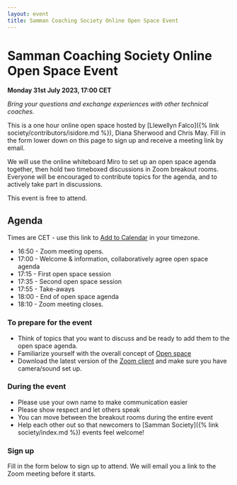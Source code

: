 ```yaml
---
layout: event
title: Samman Coaching Society Online Open Space Event
---
```


# Samman Coaching Society Online Open Space Event

**Monday 31st July 2023, 17:00 CET**

_Bring your questions and exchange experiences with other technical coaches._

This is a one hour online open space hosted by [Llewellyn Falco]({% link
society/contributors/isidore.md %}), Diana Sherwood and Chris May. Fill in the form lower down on this page to sign up and receive a meeting link by email.

We will use the online whiteboard Miro to set up an open space agenda together, then hold two timeboxed discussions in Zoom breakout rooms. Everyone will be encouraged to contribute topics for the agenda, and to actively take part in discussions.

This event is free to attend.

## Agenda
Times are CET - use this link to [Add to Calendar](https://www.addevent.com/event/Aq15076772) in your timezone.
* 16:50 - Zoom meeting opens.
* 17:00 - Welcome & information, collaboratively agree open space agenda
* 17:15 - First open space session
* 17:35 - Second open space session
* 17:55 - Take-aways
* 18:00 - End of open space agenda
* 18:10 - Zoom meeting closes.

### To prepare for the event
* Think of topics that you want to discuss and be ready to add them to the open space agenda.
* Familiarize yourself with the overall concept of [Open space](https://www.agilealliance.org/glossary/open-space)
* Download the latest version of the [Zoom client](https://support.zoom.us/hc/en-us/articles/360032812931-Starting-the-Zoom-Desktop-Client) and make sure you have camera/sound set up.

### During the event
* Please use your own name to make communication easier
* Please show respect and let others speak
* You can move between the breakout rooms during the entire event
* Help each other out so that newcomers to [Samman Society]({% link society/index.md %}) events feel welcome!

### Sign up
Fill in the form below to sign up to attend. We will email you a link to the Zoom meeting before it starts.
